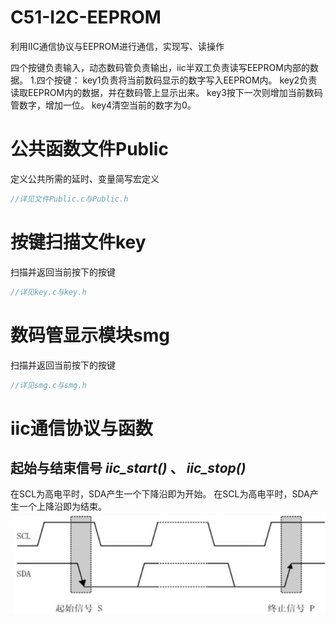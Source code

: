 # C51-I2C-EEPROM
利用IIC通信协议与EEPROM进行通信，实现写、读操作

四个按键负责输入，动态数码管负责输出，iic半双工负责读写EEPROM内部的数据。
1.四个按键：
key1负责将当前数码显示的数字写入EEPROM内。
key2负责读取EEPROM内的数据，并在数码管上显示出来。
key3按下一次则增加当前数码管数字，增加一位。
key4清空当前的数字为0。

# 公共函数文件Public
定义公共所需的延时、变量简写宏定义
```c
//详见文件Public.c与Public.h
```
# 按键扫描文件key
扫描并返回当前按下的按键
```c
//详见key.c与key.h
```
# 数码管显示模块smg
扫描并返回当前按下的按键
```c
//详见smg.c与smg.h
```
# iic通信协议与函数

## 起始与结束信号 *iic_start()* 、 *iic_stop()*
在SCL为高电平时，SDA产生一个下降沿即为开始。
在SCL为高电平时，SDA产生一个上降沿即为结束。
![Loading](I2C-EEPROM实验/image/(2)起始和停止信号.png "起始和停止信号")









